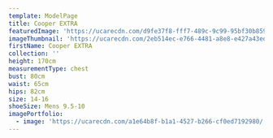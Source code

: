 ```yaml
---
template: ModelPage
title: Cooper EXTRA
featuredImage: 'https://ucarecdn.com/d9fe37f8-fff7-489c-9c99-95bf30b859e3/'
imageThumbnail: 'https://ucarecdn.com/2eb514ec-e766-4481-a8e8-e427a43ed47c/'
firstName: Cooper EXTRA
collection: ''
height: 170cm
measurementType: chest
bust: 80cm
waist: 65cm
hips: 82cm
size: 14-16
shoeSize: Mens 9.5-10
imagePortfolio:
  - image: 'https://ucarecdn.com/a1e64b8f-b1a1-4527-b266-cf0ed7192980/'
---
```


